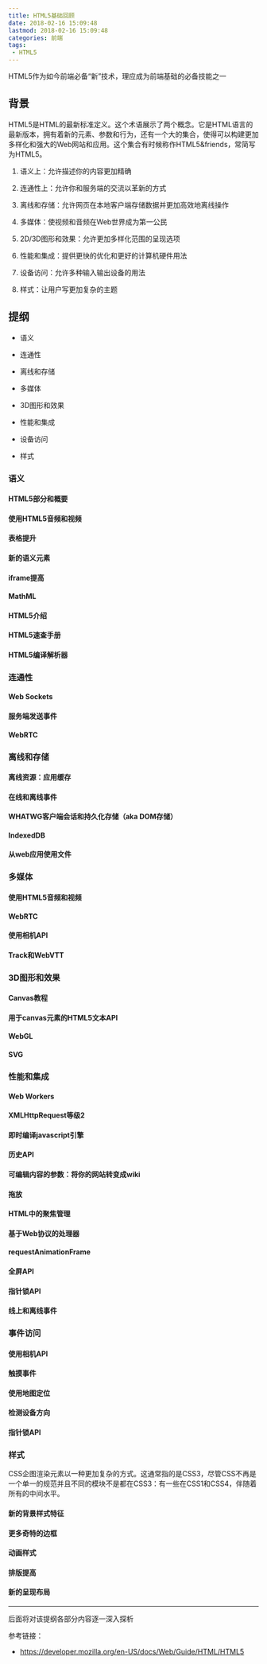 ```yaml
---
title: HTML5基础回顾
date: 2018-02-16 15:09:48
lastmod: 2018-02-16 15:09:48
categories: 前端
tags: 
 - HTML5
---
```


HTML5作为如今前端必备“新”技术，理应成为前端基础的必备技能之一

<!--more-->

## 背景

HTML5是HTML的最新标准定义。这个术语展示了两个概念。它是HTML语言的最新版本，拥有着新的元素、参数和行为，还有一个大的集合，使得可以构建更加多样化和强大的Web网站和应用。这个集合有时候称作HTML5&friends，常简写为HTML5。

1. 语义上：允许描述你的内容更加精确

2. 连通性上：允许你和服务端的交流以革新的方式

3. 离线和存储：允许网页在本地客户端存储数据并更加高效地离线操作

4. 多媒体：使视频和音频在Web世界成为第一公民

5. 2D/3D图形和效果：允许更加多样化范围的呈现选项

6. 性能和集成：提供更快的优化和更好的计算机硬件用法

7. 设备访问：允许多种输入输出设备的用法

8. 样式：让用户写更加复杂的主题

## 提纲

- 语义

- 连通性

- 离线和存储

- 多媒体

- 3D图形和效果

- 性能和集成

- 设备访问

- 样式

### 语义

#### HTML5部分和概要

#### 使用HTML5音频和视频

#### 表格提升

#### 新的语义元素

#### iframe提高

#### MathML

#### HTML5介绍

#### HTML5速查手册

#### HTML5编译解析器

### 连通性

#### Web Sockets

#### 服务端发送事件

#### WebRTC

### 离线和存储

#### 离线资源：应用缓存

#### 在线和离线事件

#### WHATWG客户端会话和持久化存储（aka DOM存储）

#### IndexedDB

#### 从web应用使用文件

### 多媒体

#### 使用HTML5音频和视频

#### WebRTC

#### 使用相机API

#### Track和WebVTT

### 3D图形和效果

#### Canvas教程

#### 用于canvas元素的HTML5文本API

#### WebGL

#### SVG

### 性能和集成

#### Web Workers

#### XMLHttpRequest等级2

#### 即时编译javascript引擎

#### 历史API

#### 可编辑内容的参数：将你的网站转变成wiki

#### 拖放

#### HTML中的聚焦管理

#### 基于Web协议的处理器

#### requestAnimationFrame

#### 全屏API

#### 指针锁API

#### 线上和离线事件

### 事件访问

#### 使用相机API

#### 触摸事件

#### 使用地图定位

#### 检测设备方向

#### 指针锁API

### 样式

CSS企图渲染元素以一种更加复杂的方式。这通常指的是CSS3，尽管CSS不再是一个单一的规范并且不同的模块不是都在CSS3：有一些在CSS1和CSS4，伴随着所有的中间水平。

#### 新的背景样式特征

#### 更多奇特的边框

#### 动画样式

#### 排版提高

#### 新的呈现布局

------------------

后面将对该提纲各部分内容逐一深入探析

参考链接：

- <a href="https://developer.mozilla.org/en-US/docs/Web/Guide/HTML/HTML5">https://developer.mozilla.org/en-US/docs/Web/Guide/HTML/HTML5</a>
